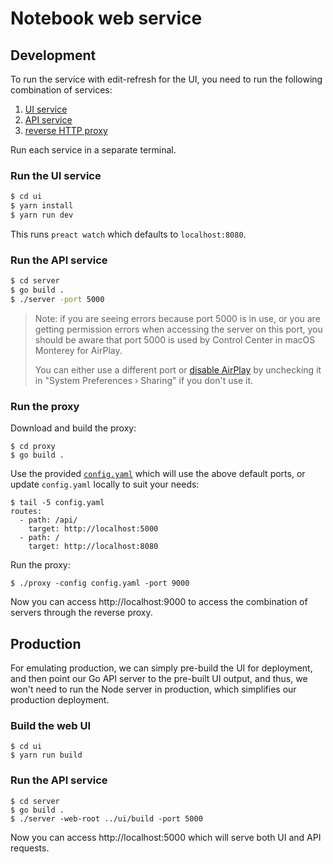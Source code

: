 # Notebook web service

## Development

To run the service with edit-refresh for the UI, you need to run the following
combination of services:

1. [UI service](ui)
1. [API service](server)
1. [reverse HTTP proxy](proxy)

Run each service in a separate terminal.

### Run the UI service

```sh
$ cd ui
$ yarn install
$ yarn run dev
```

This runs `preact watch` which defaults to `localhost:8080`.

### Run the API service

```sh
$ cd server
$ go build .
$ ./server -port 5000
```

> Note: if you are seeing errors because port 5000 is in use, or you are getting
> permission errors when accessing the server on this port, you should be aware
> that port 5000 is used by Control Center in macOS Monterey for AirPlay.
>
> You can either use a different port or [disable
> AirPlay](https://nono.ma/port-5000-used-by-control-center-in-macos) by
> unchecking it in "System Preferences › Sharing" if you don't use it.

### Run the proxy

Download and build the proxy:

```
$ cd proxy
$ go build .
```

Use the provided [`config.yaml`](proxy/config.yaml) which will use the above
default ports, or update `config.yaml` locally to suit your needs:

```
$ tail -5 config.yaml
routes:
  - path: /api/
    target: http://localhost:5000
  - path: /
    target: http://localhost:8080
```

Run the proxy:

```
$ ./proxy -config config.yaml -port 9000
```

Now you can access http://localhost:9000 to access the combination of servers
through the reverse proxy.

## Production

For emulating production, we can simply pre-build the UI for deployment, and
then point our Go API server to the pre-built UI output, and thus, we won't need
to run the Node server in production, which simplifies our production
deployment.

### Build the web UI

```
$ cd ui
$ yarn run build
```

### Run the API service

```
$ cd server
$ go build .
$ ./server -web-root ../ui/build -port 5000
```

Now you can access http://localhost:5000 which will serve both UI and API
requests.
